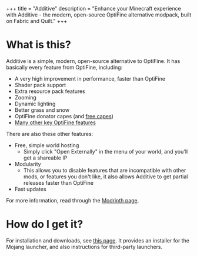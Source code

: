 +++
title = "Additive"
description = "Enhance your Minecraft experience with Additive - the modern, open-source OptiFine alternative modpack, built on Fabric and Quilt."
+++

# What is this?

Additive is a simple, modern, open-source alternative to OptiFine. It has basically every feature from OptiFine, including:

- A very high improvement in performance, faster than OptiFine
- Shader pack support
- Extra resource pack features
- Zooming
- Dynamic lighting
- Better grass and snow
- OptiFine donator capes (and [free capes](https://github.com/intergrav/Additive/wiki/Supporter-cape))
- [Many other key OptiFine features](https://github.com/intergrav/Additive/wiki/Give-up-OptiFine)

There are also these other features:

- Free, simple world hosting
    - Simply click "Open Externally" in the menu of your world, and you'll get a shareable IP
- Modularity
    - This allows you to disable features that are incompatible with other mods, or features you don't like, it also allows Additive to get partial releases faster than OptiFine
- Fast updates

For more information, read through the [Modrinth page](https://modrinth.com/modpack/additive).

# How do I get it?

For installation and downloads, see [this page](./downloads). It provides an installer for the Mojang launcher, and also instructions for third-party launchers.